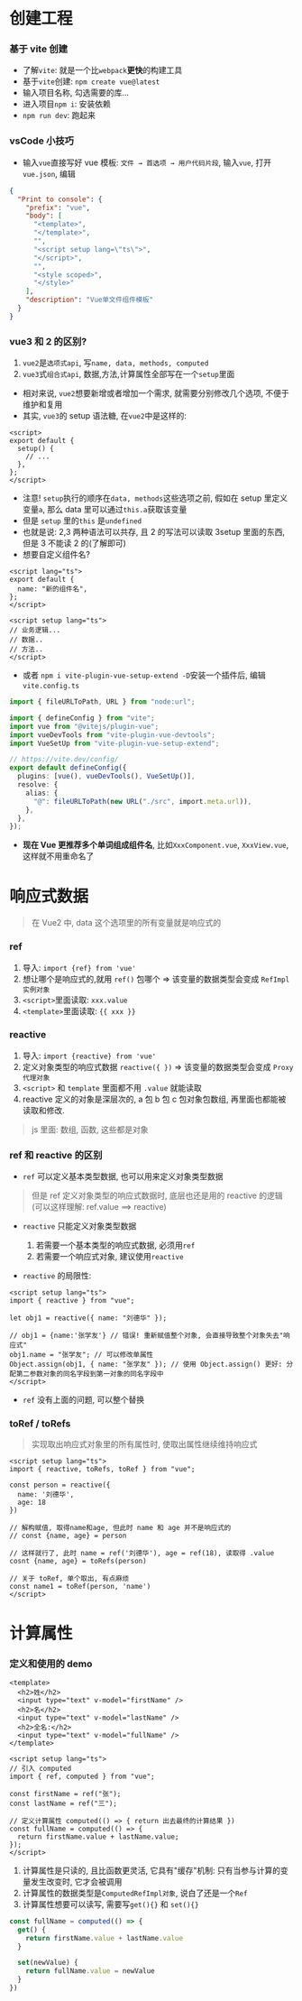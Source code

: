 # 创建工程

### 基于 vite 创建

- 了解`vite`: 就是一个比`webpack`**更快**的构建工具
- 基于`vite`创建: `npm create vue@latest`
- 输入项目名称, 勾选需要的库...
- 进入项目`npm i`: 安装依赖
- `npm run dev`: 跑起来

### vsCode 小技巧

- 输入`vue`直接写好 vue 模板: `文件 → 首选项 → 用户代码片段`, 输入`vue`, 打开`vue.json`, 编辑

```json
{
  "Print to console": {
    "prefix": "vue",
    "body": [
      "<template>",
      "</template>",
      "",
      "<script setup lang=\"ts\">",
      "</script>",
      "",
      "<style scoped>",
      "</style>"
    ],
    "description": "Vue单文件组件模板"
  }
}
```

### vue3 和 2 的区别?

1. `vue2`是`选项式api`, 写`name, data, methods, computed`
2. `vue3`式`组合式api`, 数据,方法,计算属性全部写在一个`setup`里面

- 相对来说, `vue2`想要新增或者增加一个需求, 就需要分别修改几个选项, 不便于维护和复用
- 其实, `vue3`的 setup 语法糖, 在`vue2`中是这样的:

```vue
<script>
export default {
  setup() {
    // ...
  },
};
</script>
```

- 注意! `setup`执行的顺序在`data, methods`这些选项之前, 假如在 setup 里定义变量`a`, 那么 data 里可以通过`this.a`获取该变量
- 但是 `setup` 里的`this` 是`undefined`
- 也就是说: 2,3 两种语法可以共存, 且 2 的写法可以读取 3setup 里面的东西, 但是 3 不能读 2 的(了解即可)
- 想要自定义组件名?

```vue
<script lang="ts">
export default {
  name: "新的组件名",
};
</script>

<script setup lang="ts">
// 业务逻辑...
// 数据..
// 方法..
</script>
```

- 或者 `npm i vite-plugin-vue-setup-extend -D`安装一个插件后, 编辑`vite.config.ts`

```ts
import { fileURLToPath, URL } from "node:url";

import { defineConfig } from "vite";
import vue from "@vitejs/plugin-vue";
import vueDevTools from "vite-plugin-vue-devtools";
import VueSetUp from "vite-plugin-vue-setup-extend";

// https://vite.dev/config/
export default defineConfig({
  plugins: [vue(), vueDevTools(), VueSetUp()],
  resolve: {
    alias: {
      "@": fileURLToPath(new URL("./src", import.meta.url)),
    },
  },
});
```

- **现在 Vue 更推荐多个单词组成组件名**, 比如`XxxComponent.vue`, `XxxView.vue`, 这样就不用重命名了

# 响应式数据

> 在 Vue2 中, data 这个选项里的所有变量就是响应式的

### ref

1. 导入: `import {ref} from 'vue'`
2. 想让哪个是响应式的,就用 `ref()` 包哪个 => 该变量的数据类型会变成 `RefImpl实例对象`
3. `<script>`里面读取: `xxx.value`
4. `<template>`里面读取: `{{ xxx }}`

### reactive

1. 导入: `import {reactive} from 'vue'`
2. 定义对象类型的响应式数据 `reactive({ })` => 该变量的数据类型会变成 `Proxy代理对象`
3. `<script>` 和 `template` 里面都不用 `.value` 就能读取
4. reactive 定义的对象是深层次的, a 包 b 包 c 包对象包数组, 再里面也都能被读取和修改.

> js 里面: 数组, 函数, 这些都是对象

### ref 和 reactive 的区别

- `ref` 可以定义基本类型数据, 也可以用来定义对象类型数据

> 但是 ref 定义对象类型的响应式数据时, 底层也还是用的 reactive 的逻辑 (可以这样理解: ref.value ==> reactive)

- `reactive` 只能定义对象类型数据

  1. 若需要一个基本类型的响应式数据, 必须用`ref`
  2. 若需要一个响应式对象, 建议使用`reactive`

- `reactive` 的局限性:

```vue
<script setup lang="ts">
import { reactive } from "vue";

let obj1 = reactive({ name: "刘德华" });

// obj1 = {name:'张学友'} // 错误! 重新赋值整个对象, 会直接导致整个对象失去"响应式"
obj1.name = "张学友"; // 可以修改单属性
Object.assign(obj1, { name: "张学友" }); // 使用 Object.assign() 更好: 分配第二参数对象的同名字段到第一对象的同名字段中
</script>
```

- `ref` 没有上面的问题, 可以整个替换

### toRef / toRefs

> 实现取出响应式对象里的所有属性时, 使取出属性继续维持响应式

```vue
<script setup lang="ts">
import { reactive, toRefs, toRef } from "vue";

const person = reactive({
  name: '刘德华',
  age: 18
})

// 解构赋值, 取得name和age, 但此时 name 和 age 并不是响应式的
// const {name, age} = person

// 这样就行了, 此时 name = ref('刘德华'), age = ref(18), 读取得 .value
cosnt {name, age} = toRefs(person)

// 关于 toRef, 单个取出, 有点麻烦
const name1 = toRef(person, 'name')
</script>
```

# 计算属性

### 定义和使用的 demo

```vue
<template>
  <h2>姓</h2>
  <input type="text" v-model="firstName" />
  <h2>名</h2>
  <input type="text" v-model="lastName" />
  <h2>全名:</h2>
  <input type="text" v-model="fullName" />
</template>

<script setup lang="ts">
// 引入 computed
import { ref, computed } from "vue";

const firstName = ref("张");
const lastName = ref("三");

// 定义计算属性 computed(() => { return 出去最终的计算结果 })
const fullName = computed(() => {
  return firstName.value + lastName.value;
});
</script>
```

1. 计算属性是只读的, 且比函数更灵活, 它具有"缓存"机制: 只有当参与计算的变量发生改变时, 它才会被调用
2. 计算属性的数据类型是`ComputedRefImpl对象`, 说白了还是一个`Ref`
3. 计算属性想要可以读写, 需要写`get(){}` 和 `set(){}`

```js
const fullName = computed(() => {
  get() {
    return firstName.value + lastName.value
  }

  set(newValue) {
    return fullName.value = newValue
  }
})
```
